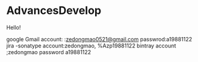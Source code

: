 # AdvancesDevelop
Hello!

google Gmail account: :zedongmao0521@gmail.com passwrod:a19881122 jira -sonatype account:zedongmao, %Azp19881122 bintray account ;zedongmao password a19881122


